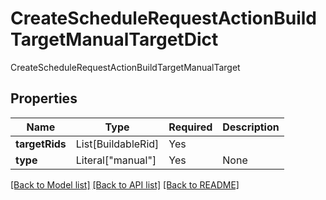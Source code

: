 # CreateScheduleRequestActionBuildTargetManualTargetDict

CreateScheduleRequestActionBuildTargetManualTarget

## Properties
| Name | Type | Required | Description |
| ------------ | ------------- | ------------- | ------------- |
**targetRids** | List[BuildableRid] | Yes |  |
**type** | Literal["manual"] | Yes | None |


[[Back to Model list]](../../../../README.md#models-v2-link) [[Back to API list]](../../../../README.md#apis-v2-link) [[Back to README]](../../../../README.md)
